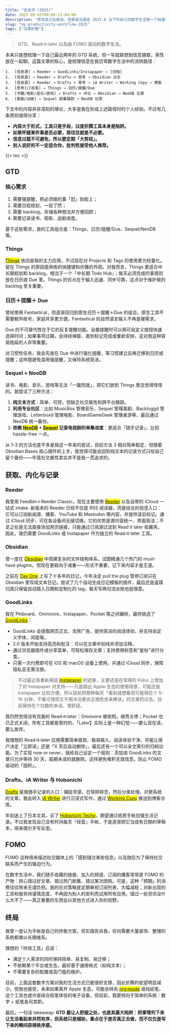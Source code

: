 ```yaml
---
title: "信息流 (2025)"
date: 2025-09-01T00:06:13-04:00
description: "感觉自己在废话，但是就当是给 2025.8 当下的自己的数字生活做一个硅基的备份好了。"
slug: "my-productivity-workflow-2025"
tags: ["没事折腾"]
---
```


> GTD、Read‑it‑later 以及由 FOMO 驱动的数字生活。

本来只是想梳理一下自己最近两年的 GTD 系统，但一写就联想到信息摄取，索性放在一起聊。这篇文章的核心，是梳理信息在我日常数字生活中的流转路径：

	1.	[信息源] → Reeder → GoodLinks/Instapaper → [归档]
	2.	[信息源] → Reeder → Drafts + 思考 → Obsidian 日志
	3.	[信息源] → Reeder → Drafts + 思考 → iA Writer → Working Copy → 博客
	4.	[思考]/[纸笔] → Things → 日历/提醒/Due
	5.	[书籍/电影/音乐/游戏] → Drafts + 评论 → Obsidian → NeoDB 记录
	6.	[美剧/动画] → Sequel 剧集跟踪 → NeoDB 记录

下文中的内容并非深刻的理论，大多是我在形成上述路径时的个人经验。不过有几条原则值得分享：

- **内容大于形式，工具只是手段，过度折腾工具本身是陷阱。**
- **如果怀疑某件事是否必要，那往往就是不必要。**
- **信息过载不可避免，所以要定期「大剪枝」。**
- **别人说好的不一定适合你，批判性接受他人推荐。**

{{< toc >}}

## GTD

### 核心需求

1. 需要强提醒，把必须做的事「怼」到脸上；  
2. 需要日程规划，一目了然；  
3. 需要 backlog，存储各种想法并方便回顾；  
4. 需要记录读书、观影、追剧进度。

基于这些需求，我的工具组合是：Things、日历/提醒/Due、Sequel/NeoDB 等。

### Things

<mark>[Things](https://culturedcode.com/things/)</mark> 依旧是我的主力应用，不过现在对 Projects 和 Tags 的使用更为轻量化。留在 Things 的原因是熟练的快捷键和优雅的外观。对我而言，Things 更适合中长期规划和 backlog，相当于一个「中长期 Todo Hub」；每天必须完成的事情则放在日历或 Due 里。Things 的优点在于输入迅速、同步可靠，这点对于维护我的 backlog 至关重要。

### 日历＋提醒＋ Due

曾经使用 Fantastical，但逐渐回归到原生日历＋提醒＋Due 的组合。原生工具不需要额外账号，家庭共享更方便。Fantastical 的自然语言输入不再是硬需求。

Due 的不可替代性在于它的反复提醒功能。设置提醒时可以用可自定义按钮快速选择时间；如果事项过期，会持续弹窗，直到标记完成或重新安排。这对我这种容易拖延的人非常重要。

对习惯性任务，我会先放在 Due 中进行强化提醒，等习惯建立后再迁移到日历或提醒；这样既避免滥用强提醒，又保持系统简洁。

### Sequel + NeoDB

读书、电影、音乐、游戏等无法「一蹴而就」，把它们放到 Things 里总觉得怪怪的。我尝试了三种方法：

1. **纯文本方式**：简单、可控，但缺乏社交属性和跨平台跟踪。  
2. **利用专业社区**：比如 MusicBox 管理音乐、Sequel 管理美剧、Backloggd 管理游戏、Letterboxd 管理电影、BoardGameGeek 管理桌游等，最后通过 NeoDB 统一备份。
3. **依赖 <mark>[NeoDB](https://neodb.social/discover/)</mark> + <mark>[Sequel](https://www.getsequel.app)</mark> 记录电视剧的单集进度**：更适合「随手记录」，比较 hassle-free 一点。

从 1-3 的方法也差不多是我这一年来的尝试，目前方法 3 相对简单稳定，但随着 Obsidian Bases 核心插件的上手，我觉得可能会回到纯文本的记录方式只给自己留个备份——毕竟社交属性其实并不是我一贯追求的。

## 获取、内化与记录

### Reeder

我曾用 Feedbin＋Reeder Classic，现在主要使用 <mark>[Reeder](https://reederapp.com)</mark> 以及自带的 iCloud 一站式 intake. 新版本的 Reeder 已经不仅是 RSS 阅读器，而是综合的信息入口：它可以订阅新闻源、播客、YouTube 和 Mastodon 等内容，并提供读后标记。通过 iCloud 同步，可在各设备间无缝切换。它的优势是源内容统一、界面简洁；不足之处是无法直接添加网页链接，只能通过订阅源过滤到 Read it later 收藏夹。因此，我仍需要 GoodLinks 或 Instapaper 作为独立的 Read‑it‑later 工具。

### Obsidian

曾一度在 <mark>[Obsidian](https://obsidian.md)</mark> 中搭建复杂的文件结构体系，试图精通几个热门的 must-have plugins，但现在更趋向于减重——形式不重要，记下来内容才是王道。

之前在 <mark>[Day One](https://dayoneapp.com)</mark> 上写了十多年的日记，今年决定 pull the plug 暂停订阅只在 Obsidian 里写纯文本日记。尝试了几个自动生成日记模板的插件，最后还是返璞归真只保留自动插入日期和定制化的 tag，每天写两句流水账也挺惬意。

### GoodLinks

我在 Pinboard、Omnivore、Instapaper、Pocket 等之间辗转，最终挑选了 <mark>[GoodLinks](https://goodlinks.app)</mark>：

- GoodLinks 会提取网页正文、去除广告，提供简洁的阅读体验，并支持自定义字体、间距等。  
- 2.0 版本开始支持高亮和批注：可以在文章中划线并添加注释。
- 通过浏览器插件或分享菜单，可轻松保存文章；支持使用标签和“星标”进行分类。  
- 只需一次付费即可在 iOS 和 macOS 设备上使用，并通过 iCloud 同步，保障隐私且无需注册。  

> 不过最近有重新用回 <mark>[Instapaper](https://www.instapaper.com)</mark> 的迹象，主要还是在常用的 Kobo 上增加了对 Instapaper 对支持——凡是跳出 Apple 生态的使用场景，可能还是 Instapaper 比较方便。所以目前把那种每天「看到就想看但可能得花个 5-10 分钟，不看可惜但又不用沐浴更衣正襟危坐来捧读」的文章扔过去。目前保持在个位数的未读，很舒适。

我仍然觉得没有完美的 Read‑it‑later：Omnivore 被收购，继而关停；Pocket 也已正式关闭。所有工具都是暂时的，「Later】实际上是一种幻觉——要么现在读，要么放弃。

我理想的 Read‑it‑later 应用需要简单直观、极易输入、阅读体验干净，并能让用户决定「立即读」还是「X 天后自动删除」，最后还有一个可以全文索引的归档功能。为了实现 now or never，我给自己设定一个规则：添加进 GoodLinks 的文章只允许等待 30 天，超期未读的就删除。这样避免堆积无效信息，防止 FOMO 驱动的「囤积」。

### Drafts、iA Writer 与 Hobonichi

<mark>[Drafts](https://getdrafts.com)</mark> 是我随手记录的入口：捕捉灵感、日常碎碎念，然后分类处理。对更系统的文章，我会转入 <mark>[iA Writer](https://ia.net/writer)</mark> 进行沉浸式写作，通过 <mark>[Working Copy](https://workingcopy.app)</mark> 推送到博客仓库。

年初迷上了日本文具，买了 <mark>[Hobonichi Techo](https://www.1101.com/store/techo/)</mark>，期望通过纸质手帐加强生活记录。不过我发现自己没有时间每天「经营」手帐，于是逐渐把它当成有日期的草稿本，用来偶尔手写反思。

## FOMO

FOMO 这种用来描述社交媒体上的「感到错过某些信息」以及随后为了保持社交联系而产生的强迫行为。

在数字生活中，我们随手收藏的链接、加入的频道、订阅的播客常常是 FOMO 的产物：担心错过好文章、错过热门剧集、错过某次团购。可是，这种「预期」的消费往往带来无谓负担。我的应对策略是定期审视订阅列表，大幅减枝；对新出现的工具和服务持谨慎态度，不再因为别人的安利而试用所有应用。错过一些资讯没什么大不了——真正重要的东西会以其他方式进入你的视野。

## 终局

我曾一度认为手帐是自己的终极方案，但实践告诉我，任何需要大量装饰、整理的系统都难以长期维系。

理想的「终局工具」应该：

- 满足个人需求的同时保持简单、易复制、易迁移；  
- 不依赖某个平台或生态，最好基于通用格式（如纯文本）；  
- 不需要复杂的配置或高门槛的维护。  

目前，上面这套数字方案对我的生活方式已能很好支撑，因此折腾的欲望明显减少。但我也接受，未来如果离开 Apple 生态，可能会转向 <mark>[org‑mode](https://orgmode.org)</mark> 或纯纸笔。这个工具也或许是结合纸笔体验的电子设备，但目前，我更倾向于简单的系统：数字 + 纸笔各司其职。

最后，一句话 takeaway: **GTD 最让人舒服之处，也是其最大陷阱：把事情列下来让生活看起来井然有序，但系统只是辅助，重点在于是否真正去做，而不仅仅是写下来的瞬间获得秩序感。**
